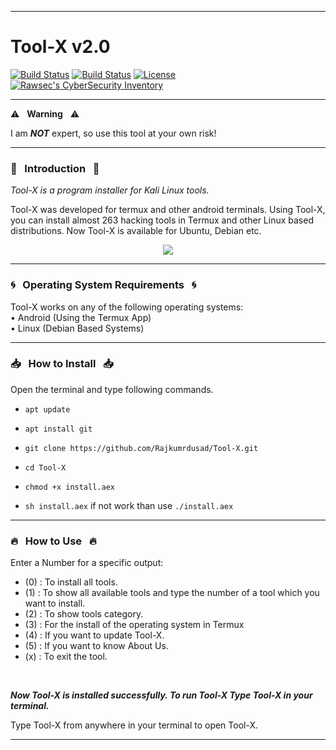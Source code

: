 
------------------------------------------------------------------------

# Tool-X v2.0

[![Build Status](https://img.shields.io/github/forks/Rajkumrdusad/Tool-X.svg)](https://github.com/Rajkumrdusad/Tool-X)
[![Build Status](https://img.shields.io/github/stars/Rajkumrdusad/Tool-X.svg)](https://github.com/Rajkumrdusad/Tool-X)
[![License](https://img.shields.io/github/license/Rajkumrdusad/Tool-X.svg)](https://github.com/Rajkumrdusad/Tool-X)
[![Rawsec's CyberSecurity Inventory](https://inventory.rawsec.ml/img/badges/Rawsec-inventoried-FF5050_flat.svg)](https://inventory.rawsec.ml/tools.html#Tool-X)

------------------------------------------------------------------------

:warning: &nbsp; **Warning** &nbsp; :warning:

I am ***NOT*** expert, so use this tool at your own risk!

------------------------------------------------------------------------

### :book: &nbsp; Introduction &nbsp; :book:

*Tool-X is a program installer for Kali Linux tools.*

Tool-X was developed for termux and other android terminals. Using Tool-X, you can install almost 263 hacking tools in Termux and other Linux based distributions. Now Tool-X is available for Ubuntu, Debian etc.

<p align="center">
<img src="https://github.com/Rajkumrdusad/Tool-X/blob/master/.sc/Logo.jpg"/>
</p>

------------------------------------------------------------------------

### :cyclone: &nbsp; Operating System Requirements &nbsp; :cyclone:

Tool-X works on any of the following operating systems:<br>
• Android (Using the Termux App) <br>
• Linux (Debian Based Systems) <br>

------------------------------------------------------------------------

### :inbox_tray: &nbsp; How to Install &nbsp; :inbox_tray:

Open the terminal and type following commands.

* `apt update`

* `apt install git`

* `git clone https://github.com/Rajkumrdusad/Tool-X.git`

* `cd Tool-X`

* `chmod +x install.aex`

* `sh install.aex` if not work than use `./install.aex`

------------------------------------------------------------------------

### :fire: &nbsp; How to Use &nbsp; :fire:

Enter a Number for a specific output:
- (0) : To install all tools.
- (1) : To show all available tools and type the number of a tool which you want to install.
- (2) : To show tools category.
- (3) : For the install of the operating system in Termux
- (4) : If you want to update Tool-X.
- (5) : If you want to know About Us.
- (x) : To exit the tool.

<br/>

***Now Tool-X is installed successfully. To run Tool-X Type Tool-X in your terminal.***

Type Tool-X from anywhere in your terminal to open Tool-X.

------------------------------------------------------------------------

